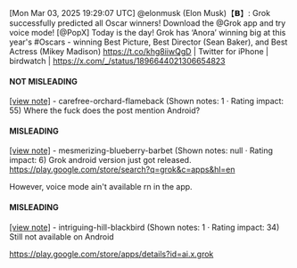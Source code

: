 [Mon Mar 03, 2025 19:29:07 UTC] @elonmusk (Elon Musk)【𝗕】: Grok successfully predicted all Oscar winners! Download the @Grok app and try voice mode! [@PopX] Today is the day!  Grok has ‘Anora’ winning big at this year's #Oscars - winning Best Picture, Best Director (Sean Baker), and Best Actress (Mikey Madison) https://t.co/khg8iiwQgD | Twitter for iPhone | birdwatch | https://x.com/_/status/1896644021306654823

#### NOT MISLEADING

[[view note]](https://x.com/i/birdwatch/n/1896768346978468032) - carefree-orchard-flameback (Shown notes: 1 · Rating impact: 55)
Where the fuck does the post mention Android? 

#### MISLEADING

[[view note]](https://x.com/i/birdwatch/n/1896913132389376441) - mesmerizing-blueberry-barbet (Shown notes: null · Rating impact: 6)
Grok android version just got released.
https://play.google.com/store/search?q=grok&c=apps&hl=en

However, voice mode ain't available rn in the app.

#### MISLEADING

[[view note]](https://x.com/i/birdwatch/n/1896764964238729534) - intriguing-hill-blackbird (Shown notes: 1 · Rating impact: 34)
Still not available on Android 

https://play.google.com/store/apps/details?id=ai.x.grok
